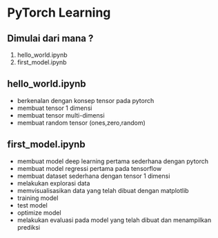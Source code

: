 # PyTorch Learning

## Dimulai dari mana ?
1. hello_world.ipynb
2. first_model.ipynb

## hello_world.ipynb
- berkenalan dengan konsep tensor pada pytorch
- membuat tensor 1 dimensi
- membuat tensor multi-dimensi
- membuat random tensor (ones,zero,random)

## first_model.ipynb
- membuat model deep learning pertama sederhana dengan pytorch
- membuat model regressi pertama pada tensorflow
- membuat dataset sederhana dengan tensor 1 dimensi
- melakukan explorasi data
- memvisualisasikan data yang telah dibuat dengan matplotlib
- training model
- test model
- optimize model
- melakukan evaluasi pada model yang telah dibuat dan menampilkan prediksi
